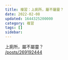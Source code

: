 ```yaml
---
title: 複習：上廁所，屬不屬靈？
date: 2022-02-08
updated: 1644325200000
category: 複習
tags: []
sidebar: 
---
```


<p>上廁所，屬不屬靈？<br/>
<a href="/posts/269192444" target="_blank">/posts/269192444</a></p>
<p> </p>
